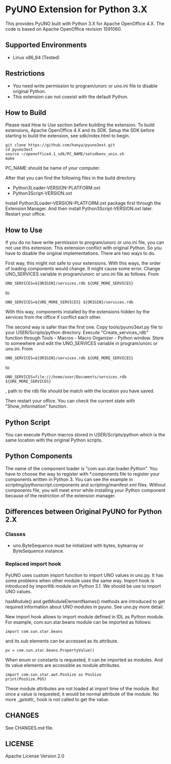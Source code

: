 
PyUNO Extension for Python 3.X
===========

This provides PyUNO built with Python 3.X for Apache OpenOffice 4.X. 
The code is based on Apache OpenOffice revision 1591060.


Supported Environments
---------
* Linux x86_64 (Tested)


Restrictions
---------
* You need write permission to program/unorc or uno.ini file to disable original Python.
* This extension can not coexist with the default Python.


How to Build
--------
Please read How to Use section before building the extension.
To build extensions, Apache OpenOffice 4.X and its SDK. Setup the SDK 
before starting to build the extension, see sdk/index.html to begin.

    git clone https://github.com/hanya/pyuno3ext.git
    cd pyuno3ext
    source ~/openoffice4.1_sdk/PC_NAME/setsdkenv_unix.sh
    make

PC_NAME should be name of your computer.

After that you can find the following files in the build directory.
* Python3Loader-VERSION-PLATFORM.oxt
* Python3Script-VERSION.oxt

Install Python3Loader-VERSION-PLATFORM.oxt package first through the Extension Manager. 
And then install Python3Script-VERSION.oxt later. Restart your office. 


How to Use
--------
If you do no have write permission to program/unorc or uno.ini file, 
you can not use this extension.
This extension conflict with original Python. So you have to disable 
the original implementations. There are two ways to do.

First way, this might not safe to your extensions. With this ways, 
the order of loading components would change. It might cause some error.
Change UNO_SERVICES variable in program/unorc or uno.ini file as follows.
From 

    UNO_SERVICES=${ORIGIN}/services.rdb ${URE_MORE_SERVICES}

to

    UNO_SERVICES=${URE_MORE_SERVICES} ${ORIGIN}/services.rdb

With this way, components installed by the extensions hidden by 
the services from the office if conflict each other.

The second way is safer than the first one. Copy tools/pyuno3ext.py file 
to your USER/Scripts/python directory. Execute "Create_services_rdb" function 
through Tools - Macros - Macro Organizer - Python window. Store to somewhere 
and edit the UNO_SERVICES variable in program/unorc or uno.ini.
From 

    UNO_SERVICES=${ORIGIN}/services.rdb ${URE_MORE_SERVICES}

to

    UNO_SERVICES=file:///home/user/Documents/services.rdb ${URE_MORE_SERVICES}

, path to the rdb file should be match with the location you have saved.

Then restart your office. 
You can check the current state with "Show_Information" function.


Python Script
--------
You can execute Python macros stored in USER/Scripts/python which 
is the same location with the original Python scripts.


Python Components
--------
The name of the component loader is "com.sun.star.loader.Python". 
You have to choose the way to register with *.components file to register your components 
written in Python 3. You can see the example in scripting/pythonscript.components and 
scripting/manifest.xml files.
Without components file, you will meet error while installing your Python component 
because of the restriction of the extension manager.


Differences between Original PyUNO for Python 2.X
-------

### Classes
* uno.ByteSequence must be initialized with bytes, bytearray or 
ByteSequence instance.


### Replaced import hook ###

PyUNO uses custom import function to import UNO values in uno.py. 
It has some problems when other module uses the same way. 
Import hook is introduced by importlib module on Python 3.1. 
We should be use to import UNO values.
  
hasModule() and getModuleElementNames() methods are introduced 
to get required information about UNO modules in pyuno.
See uno.py more detail.
  
New import hook allows to import module defined in IDL as Python module. 
For example, com.sun.star.beans module can be imported as follows:
 
    import com.sun.star.beans

and its sub elements can be accessed as its attribute.

    pv = com.sun.star.beans.PropertyValue()

When enum or constants is requested, it can be imported as modules. 
And its value elements are accessible as module attributes. 

    import com.sun.star.awt.PosSize as PosSize
    print(PosSize.POS)
  
These module attributes are not loaded at import time of the module. 
But once a value is requested, it would be normal attribute of the module. 
No more \__getattr\__ hook is not called to get the value.


CHANGES
-------
See CHANGES.md file.


LICENSE
--------
Apache License Version 2.0
